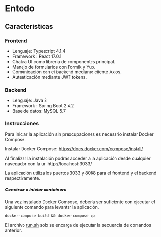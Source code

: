 # Entodo

## Características
### Frontend
- Lenguaje: Typescript 4.1.4
- Framework : React 17.0.1
- Chakra UI como libreria de componentes principal.
- Manejo de formularios con Formik y Yup.
- Comunicación con el backend mediante cliente Axios.
- Autenticación mediante JWT tokens.

### Backend
- Lenguaje: Java 8
- Framework : Spring Boot 2.4.2
- Base de datos: MySQL 5.7

### Instrucciones
Para iniciar la aplicación sin preocupaciones es necesario instalar Docker Compose.

Instalar Docker Compose: https://docs.docker.com/compose/install/

Al finalizar la instalación podrás acceder a la aplicación desde cualquier navegador con la url  http://localhost:3033/ 

La aplicación utiliza los puertos 3033 y 8088 para el frontend y el backend respectivamente.

#####  Construir e iniciar containers
Una vez instalado Docker Compose, debería ser suficiente con ejecutar el siguiente comando para levantar la aplicación.

`docker-compose build && docker-compose up`

El archivo [run.sh](https://github.com/leandrosve/entodo/blob/develop/run.sh "run.sh") solo se encarga de ejecutar la secuencia de comandos anterior.

